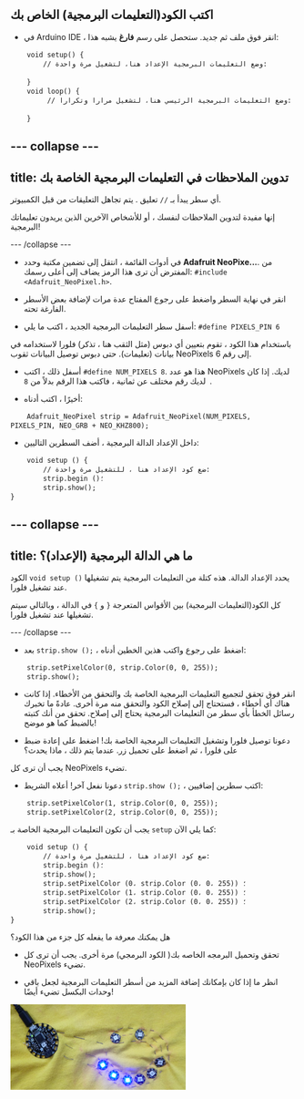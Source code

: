 ## اكتب الكود(التعليمات البرمجية) الخاص بك

+ في Arduino IDE ، انقر فوق ملف  ثم جديد. ستحصل على رسم **فارغ** يشبه هذا:
```
    void setup() {
        // وضع التعليمات البرمجية الإعداد هنا، لتشغيل مرة واحدة:

    }
    void loop() {
         // وضع التعليمات البرمجية الرئيسي هنا، لتشغيل مرارا وتكرارا:

    }
```

--- collapse ---
---
title: تدوين الملاحظات في التعليمات البرمجية الخاصة بك
---

أي سطر يبدأ بـ `//` تعليق . يتم تجاهل التعليقات من قبل الكمبيوتر.

إنها مفيدة لتدوين الملاحظات لنفسك ، أو للأشخاص الآخرين الذين يريدون تعليماتك البرمجية!

--- /collapse ---

+ في أدوات القائمة ، انتقل إلى تضمين مكتبة وحدد **Adafruit NeoPixe...**. من المفترض أن ترى هذا الرمز يضاف إلى أعلى رسمك: `#include <Adafruit_NeoPixel.h>`.

+ انقر في نهاية السطر واضغط على <kbd>رجوع</kbd> المفتاح عدة مرات لإضافة بعض الأسطر الفارغة تحته.

+ أسفل سطر التعليمات البرمجية الجديد ، اكتب ما يلي: `#define PIXELS_PIN 6`

باستخدام هذا الكود ، تقوم بتعيين أي دبوس (مثل الثقب هنا ، تذكر) فلورا لاستخدامه في بيانات (تعليمات). حتى دبوس توصيل البيانات ثقوب NeoPixels إلى رقم 6.

+ أسفل ذلك ، اكتب `#define NUM_PIXELS 8`. هذا هو عدد NeoPixels لديك. إذا كان لديك رقم مختلف عن ثمانية ، فاكتب هذا الرقم بدلاً من `8 `.

+ أخيرًا ، اكتب أدناه:

``` 
    Adafruit_NeoPixel strip = Adafruit_NeoPixel(NUM_PIXELS, PIXELS_PIN, NEO_GRB + NEO_KHZ800);
```

+ داخل الإعداد الدالة البرمجية ، أضف السطرين التاليين:

``` 
    void setup () {
        // ضع كود الإعداد هنا ، للتشغيل مرة واحدة:
        strip.begin ()؛
        strip.show();
}
```

--- collapse ---
---
title: ما هي الدالة البرمجية (الإعداد)؟
---

الكود `void setup ()` يحدد الإعداد الدالة. هذه كتلة من التعليمات البرمجية يتم تشغيلها عند تشغيل فلورا.

كل الكود(التعليمات البرمجية) بين الأقواس المتعرجة `{` و `}` في الدالة ، وبالتالي سيتم تشغيلها عند تشغيل فلورا.

--- /collapse ---

+ بعد `strip.show ();` ، اضغط على <kbd>رجوع</kbd> واكتب هذين الخطين أدناه:

``` 
    strip.setPixelColor(0, strip.Color(0, 0, 255));
    strip.show();
```

+ انقر فوق تحقق لتجميع التعليمات البرمجية الخاصة بك والتحقق من الأخطاء. إذا كانت هناك أي أخطاء ، فستحتاج إلى إصلاح الكود والتحقق منه مرة أخرى. عادةً ما تخبرك رسائل الخطأ بأي سطر من التعليمات البرمجية يحتاج إلى إصلاح. تحقق من أنك كتبته بالضبط كما هو موضح!

+ دعونا توصيل فلورا وتشغيل التعليمات البرمجية الخاصة بك! اضغط على إعادة ضبط على فلورا ، ثم اضغط على تحميل زر. عندما يتم ذلك ، ماذا يحدث؟

يجب أن ترى كل NeoPixels تضيء.

+ دعونا نفعل آخر! أعلاه الشريط `strip.show ();` ، اكتب سطرين إضافيين:

```
    strip.setPixelColor(1, strip.Color(0, 0, 255));
    strip.setPixelColor(2, strip.Color(0, 0, 255));
```

يجب أن تكون التعليمات البرمجية الخاصة بـ `setup` كما يلي الآن:

``` 
    void setup () {
        // ضع كود الإعداد هنا ، للتشغيل مرة واحدة:
        strip.begin ()؛
        strip.show();
        strip.setPixelColor (0، strip.Color (0، 0، 255)) ؛
        strip.setPixelColor (1، strip.Color (0، 0، 255)) ؛
        strip.setPixelColor (2، strip.Color (0، 0، 255)) ؛
        strip.show();
}
```

هل يمكنك معرفة ما يفعله كل جزء من هذا الكود؟

+ تحقق وتحميل البرمجه الخاصه بك( الكود البرمجي) مرة أخرى. يجب أن ترى كل NeoPixels تضيء.

+ انظر ما إذا كان بإمكانك إضافة المزيد من أسطر التعليمات البرمجية لجعل باقي وحدات البكسل تضيء أيضًا!

![](images/threeBlue.png)


